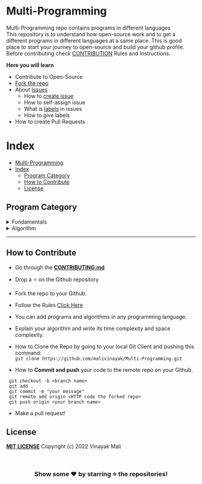 # Multi-Programming

Multi-Programming repo contains programs in different languages <br>
This repository is to understand how open-source work and to get a different programs in different languages at a same place. This is good place to start your journey to open-source and build your github profile. Before contributing check [CONTRIBUTION](CONTRIBUTING.md) Rules and Instructions.

**Here you will learn**

-   Contribute to Open-Source
-   [Fork the repo](https://github.com/malivinayak/Multi-Programming/fork)
-   About [Issues](https://github.com/malivinayak/Multi-Programming/issues)
    -   How to [create issue](https://github.com/malivinayak/Multi-Programming/issues/new)
    -   How to self-assign issue
    -   What is [labels](https://github.com/malivinayak/Multi-Programming/labels) in issues
    -   How to give labels
-   How to create Pull Requests

# Index

-   [Multi-Programming](#multi-programming)
-   [Index](#index)
    -   [Program Category](#program-category)
    -   [How to Contribute](#how-to-contribute)
    -   [License](#license)

## Program Category

  <details>
  <summary>Fundamentals</summary>
  
  > * [Fundamentals](Program_Category/01_Fundamentals/)
  > * [README.md](Program_Category/01_Fundamentals/README.md)
  </details>
  
  <details>
  <summary> Algorithm </summary>

  > * [Algorithm](./Program_Category/03%20Algorithm/)
  >> * [Sorting Algorithms](./Program_Category/03%20Algorithm/Sorting%20Algorithms/)
  </details>
  
<hr>

## How to Contribute

-   Go through the [**CONTRIBUTING.md**](CONTRIBUTING.md)

-   Drop a :star: on the Github repository<br/>
-   Fork the repo to your Github.<br/>
-   Follow the Rules [Click Here](CONTRIBUTING.md)

-   You can add programs and algorithms in any programming language.<br>
-   Explain your algorithm and write its time complexity and space complexity.<br>

-   How to Clone the Repo by going to your local Git Client and pushing this command: <br/>
    `git clone https://github.com/malivinayak/Multi-Programming.git`

-   How to **Commit and push** your code to the remote repo on your Github.<br/>

```
 git checkout -b <branch name>
 git add .
 git commit -m "your message"
 git remote add origin <HTTP code the forked repo>
 git push origin <your branch name>
```

-   Make a pull request!

## License

[**MIT LICENSE**](LICENSE) Copyright (c) 2022 Vinayak Mali <br>

<br>

<div align="center">

### Show some ❤️ by starring :star: the repositories!

</div>
